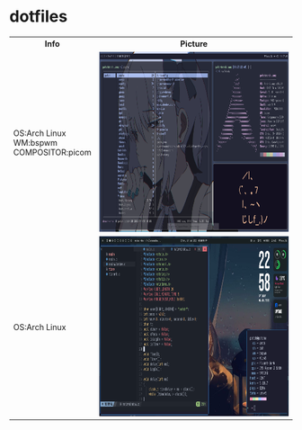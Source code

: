 # dotfiles

 <table>
  <tr>
    <th>Info</th>
    <th>Picture</th>
  </tr>
  <tr>
    <td>
     OS:Arch Linux<br>
     WM:bspwm<br>
     COMPOSITOR:picom<br>
   </td><td><img src="themes/first/first.png"  alt="1" width = 640px height = 320px ></td>
  </tr>
 <tr>
  <td>
   OS:Arch Linux<br>
  </td>
   <td><img src="themes/bluriz/bluriz.png"  alt="1" width = 640px height = 320px ></td>
 </tr>
</table> 

